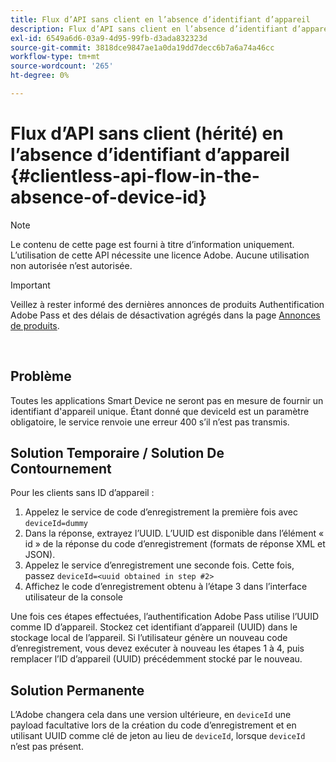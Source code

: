 ```yaml
---
title: Flux d’API sans client en l’absence d’identifiant d’appareil
description: Flux d’API sans client en l’absence d’identifiant d’appareil
exl-id: 6549a6d6-03a9-4d95-99fb-d3ada832323d
source-git-commit: 3818dce9847ae1a0da19dd7decc6b7a6a74a46cc
workflow-type: tm+mt
source-wordcount: '265'
ht-degree: 0%

---
```


# Flux d’API sans client (hérité) en l’absence d’identifiant d’appareil {#clientless-api-flow-in-the-absence-of-device-id}

>[!NOTE]
>
>Le contenu de cette page est fourni à titre d’information uniquement. L’utilisation de cette API nécessite une licence Adobe. Aucune utilisation non autorisée n’est autorisée.

>[!IMPORTANT]
>
> Veillez à rester informé des dernières annonces de produits Authentification Adobe Pass et des délais de désactivation agrégés dans la page [Annonces de produits](/help/authentication/product-announcements.md).

</br>


## Problème

Toutes les applications Smart Device ne seront pas en mesure de fournir un identifiant d&#39;appareil unique.  Étant donné que deviceId est un paramètre obligatoire, le service renvoie une erreur 400 s’il n’est pas transmis.


## Solution Temporaire / Solution De Contournement

Pour les clients sans ID d’appareil :

1. Appelez le service de code d’enregistrement la première fois avec `deviceId=dummy`
1. Dans la réponse, extrayez l’UUID. L’UUID est disponible dans l’élément « id » de la réponse du code d’enregistrement (formats de réponse XML et JSON).
1. Appelez le service d’enregistrement une seconde fois. Cette fois, passez `deviceId=<uuid obtained in step #2>`
1. Affichez le code d’enregistrement obtenu à l’étape 3 dans l’interface utilisateur de la console


Une fois ces étapes effectuées, l’authentification Adobe Pass utilise l’UUID comme ID d’appareil. Stockez cet identifiant d’appareil (UUID) dans le stockage local de l’appareil. Si l’utilisateur génère un nouveau code d’enregistrement, vous devez exécuter à nouveau les étapes 1 à 4, puis remplacer l’ID d’appareil (UUID) précédemment stocké par le nouveau.



## Solution Permanente

L’Adobe changera cela dans une version ultérieure, en `deviceId` une payload facultative lors de la création du code d’enregistrement et en utilisant UUID comme clé de jeton au lieu de `deviceId`, lorsque `deviceId` n’est pas présent.

<!--
## Related Information

- [Clientless API Reference](/help/authentication/rest-api-reference.md)
-->
